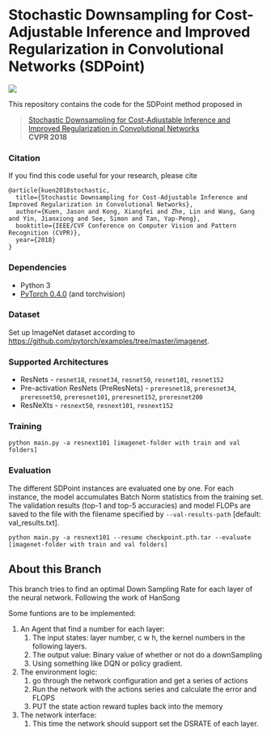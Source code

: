 #  Stochastic Downsampling for Cost-Adjustable Inference and Improved Regularization in Convolutional Networks (SDPoint)

![](http://oi64.tinypic.com/2ly1lk0.jpg)

This repository contains the code for the SDPoint method proposed in
> [Stochastic Downsampling for Cost-Adjustable Inference and Improved Regularization in Convolutional Networks](http://openaccess.thecvf.com/content_cvpr_2018/papers/Kuen_Stochastic_Downsampling_for_CVPR_2018_paper.pdf)<br/>**CVPR 2018**

### Citation
If you find this code useful for your research, please cite
```
@article{kuen2018stochastic,
  title={Stochastic Downsampling for Cost-Adjustable Inference and Improved Regularization in Convolutional Networks},
  author={Kuen, Jason and Kong, Xiangfei and Zhe, Lin and Wang, Gang and Yin, Jianxiong and See, Simon and Tan, Yap-Peng},
  booktitle={IEEE/CVF Conference on Computer Vision and Pattern Recognition (CVPR)},
  year={2018}
}
```

### Dependencies
  - Python 3
  - [PyTorch 0.4.0](https://github.com/pytorch/pytorch/tree/v0.4.0) (and torchvision)

### Dataset
Set up ImageNet dataset according to https://github.com/pytorch/examples/tree/master/imagenet.

### Supported Architectures
* ResNets - `resnet18`, `resnet34`, `resnet50`, `resnet101`, `resnet152`
* Pre-activation ResNets (PreResNets) - `preresnet18`, `preresnet34`, `preresnet50`, `preresnet101`, `preresnet152`, `preresnet200`
* ResNeXts - `resnext50`, `resnext101`, `resnext152`

### Training
```
python main.py -a resnext101 [imagenet-folder with train and val folders]
```

### Evaluation
The different SDPoint instances are evaluated one by one. For each instance, the model accumulates Batch Norm statistics from the training set. The validation results (top-1 and top-5 accuracies) and model FLOPs are saved to the file with the filename specified by `--val-results-path` [default: val_results.txt].
```
python main.py -a resnext101 --resume checkpoint.pth.tar --evaluate [imagenet-folder with train and val folders]
```

## About this Branch
This branch tries to find an optimal Down Sampling Rate for each layer of the neural network. Following the work of HanSong

Some funtions are to be implemented:
1. An Agent that find a number for each layer:
   1. The input states: layer number, c w h, the kernel numbers in the following layers.
   2. The output value: Binary value of whether or not do a downSampling
   3. Using something like DQN or policy gradient.
2. The environment logic:
   1. go through the network configuration and get a series of actions
   2. Run the network with the actions series and calculate the error and FLOPS
   3. PUT the state action reward tuples back into the memory
3. The network interface:
   1. This time the network should support set the DSRATE of each layer.

